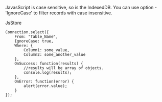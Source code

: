 JavasScript is case sensitive, so is the IndexedDB. You can use option - 'IgnoreCase' to filter records with case insensitive.

JsStore

```
Connection.select({
    From: "Table_Name",
    IgnoreCase: true,
    Where: {
        Column1: some_value,
        Column2: some_another_value
    },
    OnSuccess: function(results) {
        //results will be array of objects.
        console.log(results);
    },
    OnError: function(error) {
        alert(error.value);
    }
});
```